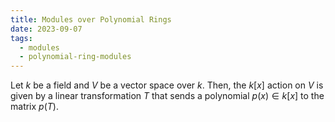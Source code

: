 ```yaml
---
title: Modules over Polynomial Rings
date: 2023-09-07
tags:
  - modules
  - polynomial-ring-modules
---
```

Let $k$ be a field and $V$ be a vector space over $k$. Then, the $k[x]$ action on $V$ is given by a linear transformation $T$ that sends a polynomial $p(x)\in k[x]$ to the matrix $p(T)$.